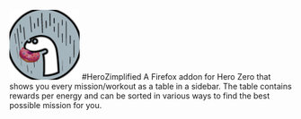 <img src="/pretty/denodonut.png" width="125"/> #HeroZimplified
A Firefox addon for Hero Zero that shows you every mission/workout as a table in a sidebar. The table contains rewards per energy and can be sorted in various ways to find the best possible mission for you.
